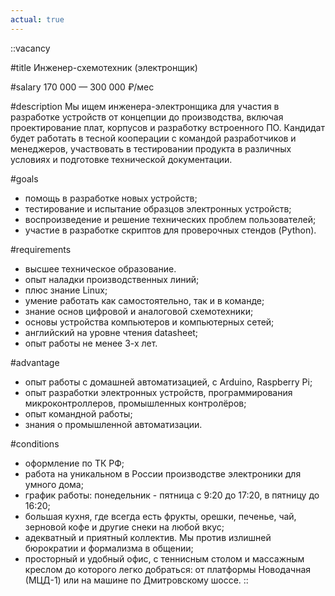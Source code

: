 ```yaml
---
actual: true
---
```


::vacancy

#title
Инженер-схемотехник (электронщик)

#salary
170 000 — 300 000 ₽/мес

#description
Мы ищем инженера-электронщика для участия в разработке устройств от концепции до производства, включая проектирование плат, корпусов и разработку встроенного ПО. Кандидат будет работать в тесной кооперации с командой разработчиков и менеджеров, участвовать в тестировании продукта в различных условиях и подготовке технической документации.

#goals
* помощь в разработке новых устройств;
* тестирование и испытание образцов электронных устройств;
* воспроизведение и решение технических проблем пользователей;
* участие в разработке скриптов для проверочных стендов (Python).

#requirements
* высшее техническое образование.
* опыт наладки производственных линий;
* плюс знание Linux;
* умение работать как самостоятельно, так и в команде;
* знание основ цифровой и аналоговой схемотехники;
* основы устройства компьютеров и компьютерных сетей;
* английский на уровне чтения datasheet;
* опыт работы не менее 3-х лет.

#advantage
* опыт работы с домашней автоматизацией, с Arduino, Raspberry Pi;
* опыт разработки электронных устройств, программирования микроконтроллеров, промышленных контролёров;
* опыт командной работы;
* знания о промышленной автоматизации.

#conditions
* оформление по ТК РФ;
* работа на уникальном в России производстве электроники для умного дома;
* график работы: понедельник - пятница с 9:20 до 17:20, в пятницу до 16:20;
* большая кухня, где всегда есть фрукты, орешки, печенье, чай, зерновой кофе и другие снеки на любой вкус;
* адекватный и приятный коллектив. Мы против излишней бюрократии и формализма в общении;
* просторный и удобный офис, с теннисным столом и массажным креслом до которого легко добраться: от платформы Новодачная (МЦД-1) или на машине по Дмитровскому шоссе.
::
